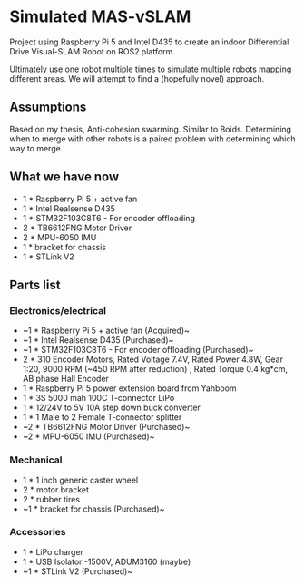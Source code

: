 # Simulated MAS-vSLAM

Project using Raspberry Pi 5 and Intel D435 to create an indoor Differential Drive Visual-SLAM Robot on ROS2 platform.

Ultimately use one robot multiple times to simulate multiple robots mapping different areas. We will attempt to find a (hopefully novel) approach.

## Assumptions
Based on my thesis, Anti-cohesion swarming. Similar to Boids.
Determining when to merge with other robots is a paired problem with determining which way to merge.

## What we have now
- 1 * Raspberry Pi 5 + active fan
- 1 * Intel Realsense D435
- 1 * STM32F103C8T6 - For encoder offloading
- 2 * TB6612FNG Motor Driver
- 2 * MPU-6050 IMU
- 1 * bracket for chassis
- 1 * STLink V2

## Parts list
### Electronics/electrical
- ~1 * Raspberry Pi 5 + active fan (Acquired)~
- ~1 * Intel Realsense D435 (Purchased)~
- ~1 * STM32F103C8T6 - For encoder offloading (Purchased)~
- 2 * 310 Encoder Motors, Rated Voltage 7.4V, Rated Power 4.8W, Gear 1:20, 9000 RPM (~450 RPM after reduction) , Rated Torque 0.4 kg*cm, AB phase Hall Encoder
- 1 * Raspberry Pi 5 power extension board from Yahboom
- 1 * 3S 5000 mah 100C T-connector LiPo
- 1 * 12/24V to 5V 10A step down buck converter
- 1 * 1 Male to 2 Female T-connector splitter
- ~2 * TB6612FNG Motor Driver (Purchased)~
- ~2 * MPU-6050 IMU (Purchased)~

### Mechanical
- 1 * 1 inch generic caster wheel
- 2 * motor bracket
- 2 * rubber tires
- ~1 * bracket for chassis (Purchased)~

### Accessories
- 1 * LiPo charger
- 1 * USB Isolator -1500V, ADUM3160 (maybe)
- ~1 * STLink V2 (Purchased)~
